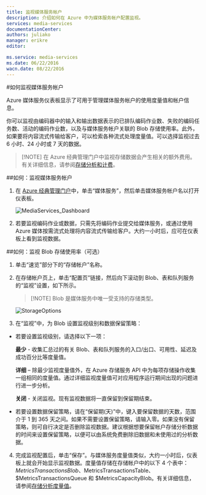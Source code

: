 ```yaml
---
title: 监视媒体服务帐户
description: 介绍如何在 Azure 中为媒体服务帐户配置监视。
services: media-services
documentationCenter: 
authors: juliako
manager: erikre
editor: 

ms.service: media-services
ms.date: 06/22/2016
wacn.date: 08/22/2016
---
```


#<a id="monitormediaservicesaccount"></a>如何监视媒体服务帐户

Azure 媒体服务仪表板显示了可用于管理媒体服务帐户的使用度量值和帐户信息。

你可以监视由编码器中的输入和输出数据表示的已排队编码作业数、失败的编码任务数、活动的编码作业数，以及与媒体服务帐户关联的 Blob 存储使用率。此外，如果要将内容流式传输给客户，可以检索各种流式处理度量值。可以选择监视过去 6 小时、24 小时或 7 天的数据。
 
>[!NOTE] 在 Azure 经典管理门户中监视存储数据会产生相关的额外费用。有关详细信息，请参阅[存储分析和计费](https://msdn.microsoft.com/zh-cn/library/azure/hh360997.aspx)。

##<a id="configuremonitoring"></a>如何：监视媒体服务帐户

1. 在 [Azure 经典管理门户](https://manage.windowsazure.cn/)中，单击“媒体服务”，然后单击媒体服务帐户名以打开仪表板。 

	![MediaServices\_Dashboard][dashboard]

2. 若要监视编码作业或数据，只需先将编码作业提交给媒体服务，或通过使用 Azure 媒体按需流式处理将内容流式传输给客户。大约一小时后，应可在仪表板上看到监视数据。

##<a id="configuringstorage"></a>如何：监视 Blob 存储使用率（可选）
1. 单击“速览”部分下的“存储帐户”名称。
2. 在存储帐户页上，单击“配置页”链接，然后向下滚动到 Blob、表和队列服务的“监视”设置，如下所示。

	>[!NOTE] Blob 是媒体服务中唯一受支持的存储类型。

	![StorageOptions][storage_options_scoped]

3. 在“监视”中，为 Blob 设置监视级别和数据保留策略：

-  若要设置监视级别，请选择以下一项：

      **最少** - 收集汇总过的有关 Blob、表和队列服务的入口/出口、可用性、延迟及成功百分比等度量值。

      **详细** – 除最少监视度量值外，在 Azure 存储服务 API 中为每项存储操作收集一组相同的度量值。通过详细监视度量值可对应用程序运行期间出现的问题进行进一步分析。

      **关闭** - 关闭监视。现有监视数据将一直保留到保留期结束。

- 若要设置数据保留策略，请在“保留期(天)”中，键入要保留数据的天数，范围介于 1 到 365 天之间。如果不需要设置保留策略，请输入零。如果没有保留策略，则可自行决定是否删除监视数据。建议根据想要保留帐户存储分析数据的时间来设置保留策略，以便可以由系统免费删除旧数据和未使用过的分析数据。

4. 完成监视配置后，单击“保存”。与媒体服务度量值类似，大约一小时后，仪表板上就会开始显示监视数据。度量值存储在存储帐户中的以下 4 个表中：$MetricsTransactionsBlob、$MetricsTransactionsTable、$MetricsTransactionsQueue 和 $MetricsCapacityBlob。有关详细信息，请参阅[存储分析度量值](https://msdn.microsoft.com/zh-cn/library/azure/hh343258.aspx)。

<!-- Images -->

[dashboard]: ./media/media-services-monitor-services-account/media-services-dashboard.png
[storage_options_scoped]: ./media/media-services-monitor-services-account/storagemonitoringoptions_scoped.png

<!---HONumber=Mooncake_Quality_Review_1202_2016-->